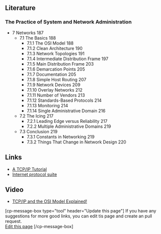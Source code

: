 ## Literature
### The Practice of System and Network Administration
* 7 Networks 187
	* 7.1 The Basics	188
		* 7.1.1 The OSI Model	188
		* 7.1.2 Clean Architecture	190
		* 7.1.3 Network Topologies	191
		* 7.1.4 Intermediate Distribution Frame	197
		* 7.1.5 Main Distribution Frame	203
		* 7.1.6 Demarcation Points	205
		* 7.1.7 Documentation	205
		* 7.1.8 Simple Host Routing	207
		* 7.1.9 Network Devices	209
		* 7.1.10 Overlay Networks	212
		* 7.1.11 Number of Vendors	213
		* 7.1.12 Standards-Based Protocols	214
		* 7.1.13 Monitoring	214
		* 7.1.14 Single Administrative Domain	216
	* 7.2 The Icing	217
		* 7.2.1 Leading Edge versus Reliability	217
		* 7.2.2 Multiple Administrative Domains	219
	* 7.3 Conclusion	219
		* 7.3.1 Constants in Networking	219
		* 7.3.2 Things That Change in Network Design	220

## Links   
* [A TCP/IP Tutorial](https://tools.ietf.org/html/rfc1180)
* [Internet protocol suite](https://en.wikipedia.org/wiki/Internet_protocol_suite)

## Video
* [TCP/IP and the OSI Model Explained!](https://www.youtube.com/watch?v=e5DEVa9eSN0)

[cp-message-box type="tool" header="Update this page"]
If you have any suggestions for more good links, you can edit tis page and create an pull request.<br />
<a href="https://github.com/1dv031/syllabus/edit/master/resources/part_1/study-material.md">Edit this page</a>
[/cp-message-box]
